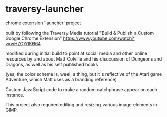 # traversy-launcher
chrome extension 'launcher' project

built by following the Traversy Media tutorial
"Build & Publish a Custom Google Chrome Extension"
https://www.youtube.com/watch?v=wHZCYi1K664

modified during initial build to point at social media
and other online resources by and about Matt Colville 
and his disucussion of Dungeons and Dragons, as well
as his self published books

(yes, the color scheme is, weel, a thing, but it's reflective
of the Atari game Adventure, which Matt uses as a branding
reference)

Custom JavaScript code to make a random catchphrase appear on
each instance.

This project also required editing and resizing various 
image elements in GIMP.
